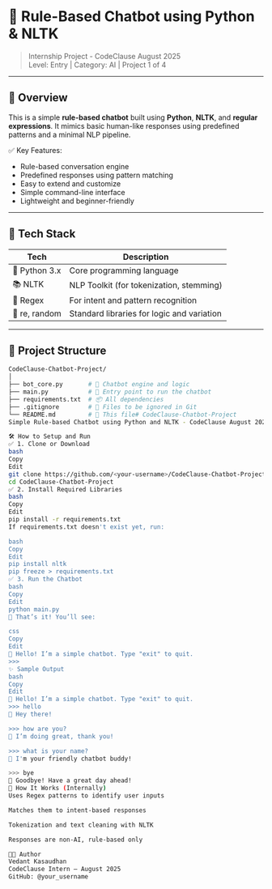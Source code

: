 # 🤖 Rule-Based Chatbot using Python & NLTK
> Internship Project - CodeClause August 2025  
> Level: Entry | Category: AI | Project 1 of 4  

---

## 📌 Overview

This is a simple **rule-based chatbot** built using **Python**, **NLTK**, and **regular expressions**. It mimics basic human-like responses using predefined patterns and a minimal NLP pipeline.

✅ Key Features:
- Rule-based conversation engine
- Predefined responses using pattern matching
- Easy to extend and customize
- Simple command-line interface
- Lightweight and beginner-friendly

---

## 🧠 Tech Stack

| Tech               |Description                                  |
|--------------------|---------------------------------------------|
| 🐍 Python 3.x     | Core programming language                    |
| 📚 NLTK           | NLP Toolkit (for tokenization, stemming)     |
| 🧠 Regex          | For intent and pattern recognition           |
| 🔧 re, random     | Standard libraries for logic and variation   |

---

## 📁 Project Structure

```bash
CodeClause-Chatbot-Project/
│
├── bot_core.py       # 🔁 Chatbot engine and logic
├── main.py           # 🎯 Entry point to run the chatbot
├── requirements.txt  # 📦 All dependencies
├── .gitignore        # 🚫 Files to be ignored in Git
└── README.md         # 📘 This file# CodeClause-Chatbot-Project
Simple Rule-based Chatbot using Python and NLTK - CodeClause August 2025 Internship Project

🛠️ How to Setup and Run
✅ 1. Clone or Download
bash
Copy
Edit
git clone https://github.com/<your-username>/CodeClause-Chatbot-Project.git
cd CodeClause-Chatbot-Project
✅ 2. Install Required Libraries
bash
Copy
Edit
pip install -r requirements.txt
If requirements.txt doesn't exist yet, run:

bash
Copy
Edit
pip install nltk
pip freeze > requirements.txt
✅ 3. Run the Chatbot
bash
Copy
Edit
python main.py
🎉 That’s it! You’ll see:

css
Copy
Edit
🤖 Hello! I’m a simple chatbot. Type "exit" to quit.
>>>
✨ Sample Output
bash
Copy
Edit
🤖 Hello! I’m a simple chatbot. Type "exit" to quit.
>>> hello
🤖 Hey there!

>>> how are you?
🤖 I’m doing great, thank you!

>>> what is your name?
🤖 I'm your friendly chatbot buddy!

>>> bye
🤖 Goodbye! Have a great day ahead!
🧠 How It Works (Internally)
Uses Regex patterns to identify user inputs

Matches them to intent-based responses

Tokenization and text cleaning with NLTK

Responses are non-AI, rule-based only

👨‍💻 Author
Vedant Kasaudhan
CodeClause Intern – August 2025
GitHub: @your_username
